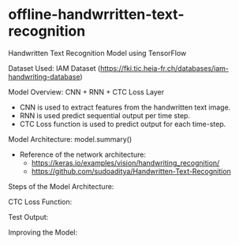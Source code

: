 # offline-handwrritten-text-recognition
Handwritten Text Recognition Model using TensorFlow

Dataset Used: IAM Dataset (https://fki.tic.heia-fr.ch/databases/iam-handwriting-database)

Model Overview: CNN + RNN + CTC Loss Layer
- CNN is used to extract features from the handwritten text image.
- RNN is used predict sequential output per time step.
- CTC Loss function is used to predict output for each time-step.

Model Architecture: model.summary()
- Reference of the network architecture: 
    - https://keras.io/examples/vision/handwriting_recognition/
    - https://github.com/sudoaditya/Handwritten-Text-Recognition


Steps of the Model Architecture: <pending>

CTC Loss Function: <pending>

Test Output: <pending>

Improving the Model: <pending>


